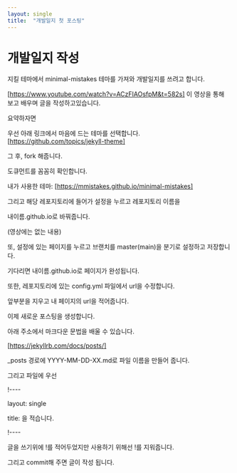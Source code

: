 ```yaml
---
layout: single
title:  "개발일지 첫 포스팅"
---
```


# 개발일지 작성

지킬 테마에서 minimal-mistakes 테마를 가져와 개발일지를 쓰려고 합니다.


[https://www.youtube.com/watch?v=ACzFIAOsfpM&t=582s] 이 영상을 통해 보고 배우며 글을 작성하고있습니다.


요약하자면


우선 아래 링크에서 마음에 드는 테마를 선택합니다.
[https://github.com/topics/jekyll-theme]


그 후, fork 해줍니다.

도큐먼트를 꼼꼼히 확인합니다.


내가 사용한 테마: [https://mmistakes.github.io/minimal-mistakes]

그리고 해당 레포지토리에 들어가 설정을 누르고 레포지토리 이름을

내이름.github.io로 바꿔줍니다.

(영상에는 없는 내용)

또, 설정에 있는 페이지를 누르고 브랜치를 master(main)을 분기로 설정하고 저장합니다.

기다리면 내이름.github.io로 페이지가 완성됩니다.


또한, 레포지토리에 있는 config.yml 파일에서 url을 수정합니다.

앞부분을 지우고 내 페이지의 url을 적어줍니다.


이제 새로운 포스팅을 생성합니다.

아래 주소에서 마크다운 문법을 배울 수 있습니다.

[https://jekyllrb.com/docs/posts/]


_posts 경로에 YYYY-MM-DD-XX.md로 파일 이름을 만들어 줍니다.


그리고 파일에 우선

!----

layout: single

title: 을 적습니다.

!----

글을 쓰기위에 !를 적어두었지만 사용하기 위해선 !를 지워줍니다.


그리고 commit해 주면 글이 작성 됩니다.
